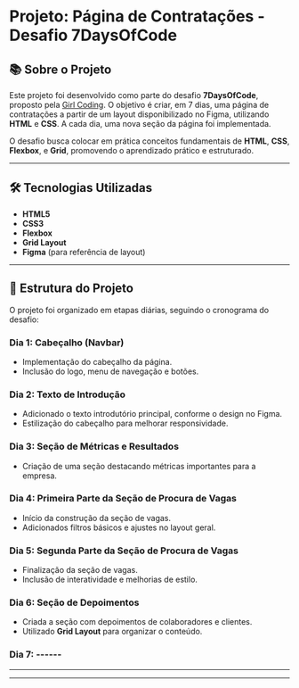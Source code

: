 # Projeto: Página de Contratações - Desafio 7DaysOfCode

## 📚 Sobre o Projeto
Este projeto foi desenvolvido como parte do desafio **7DaysOfCode**, proposto pela [Girl Coding](https://github.com/GirlCoding). O objetivo é criar, em 7 dias, uma página de contratações a partir de um layout disponibilizado no Figma, utilizando **HTML** e **CSS**. A cada dia, uma nova seção da página foi implementada.

O desafio busca colocar em prática conceitos fundamentais de **HTML**, **CSS**, **Flexbox**, e **Grid**, promovendo o aprendizado prático e estruturado.

---

## 🛠️ Tecnologias Utilizadas
- **HTML5**
- **CSS3**
- **Flexbox**
- **Grid Layout**
- **Figma** (para referência de layout)

---

## 🚀 Estrutura do Projeto
O projeto foi organizado em etapas diárias, seguindo o cronograma do desafio:

### Dia 1: Cabeçalho (Navbar)
- Implementação do cabeçalho da página.
- Inclusão do logo, menu de navegação e botões.

### Dia 2: Texto de Introdução
- Adicionado o texto introdutório principal, conforme o design no Figma.
- Estilização do cabeçalho para melhorar responsividade.

### Dia 3: Seção de Métricas e Resultados
- Criação de uma seção destacando métricas importantes para a empresa.

### Dia 4: Primeira Parte da Seção de Procura de Vagas
- Início da construção da seção de vagas.
- Adicionados filtros básicos e ajustes no layout geral.

### Dia 5: Segunda Parte da Seção de Procura de Vagas
- Finalização da seção de vagas.
- Inclusão de interatividade e melhorias de estilo.

### Dia 6: Seção de Depoimentos
- Criada a seção com depoimentos de colaboradores e clientes.
- Utilizado **Grid Layout** para organizar o conteúdo.

### Dia 7: ------
-----
---
